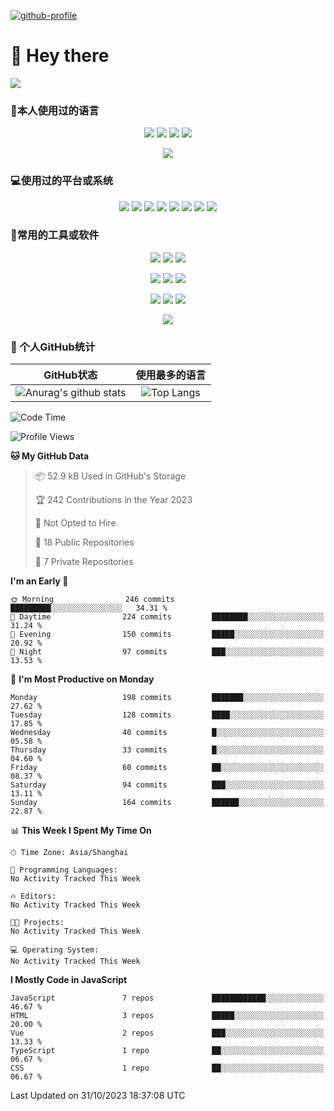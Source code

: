 [![github-profile](https://files.catbox.moe/y2j7f9.svg)](https://www.calligrapher.ai/)

# 👋 Hey there

![](https://count.getloli.com/get/@mijaclan?theme=rule34)


### 🧐本人使用过的语言

<p align="center">
	<img src="https://img.shields.io/badge/GO-1.15-00acd7?logo=Go&logoColor=00acd7"/>
	<img src="https://img.shields.io/badge/Java-8-e0161a?logo=Java&logoColor=e0161a"/>
	<img src="https://img.shields.io/badge/JavaScript-es6-efd81d?logo=JavaScript&logoColor=efd81d"/>
	<img src="https://img.shields.io/badge/Python-3.9-326c9c?logo=Python&logoColor=326c9c"/>
</p>
<p align="center">
    <img src="https://img.shields.io/badge/Shell-1.0-3e484a?logo=GNU%20Bash&logoColor=ffffff"/>
</p>

### 💻使用过的平台或系统

<p align="center">
<img src="https://img.shields.io/badge/Android--0?style=social&logo=Android&logoColor=3DDC84"/>
<img src="https://img.shields.io/badge/ios--0?style=social&logo=ios&logoColor=C0C0C0"/>
<img src="https://img.shields.io/badge/HarmonyOS--0?style=social&logo=HarmonyOS&logoColor=000001"/>
<img src="https://img.shields.io/badge/Windows10--0?style=social&logo=Windows&logoColor=0078D6"/>
<img src="https://img.shields.io/badge/macOS--0?style=social&logo=macOS&logoColor=e7e7e7"/>
<img src="https://img.shields.io/badge/Centos8--0?style=social&logo=Centos&logoColor=262577"/>
<img src="https://img.shields.io/badge/Ubuntu--0?style=social&logo=Ubuntu&logoColor=E95420"/>
<img src="https://img.shields.io/badge/Kali--0?style=social&logo=Kali%20Linux&logoColor=E95420"/>
</p>
<p align="center">

</p>

### 🔧常用的工具或软件

<p align="center">
<img src="https://img.shields.io/badge/Androidstudio-安卓开发-3DDC84?style=flat-square&logo=Android%20Studio&labelColor=ffffff&logoColor=3DDC84"/>
<img src="https://img.shields.io/badge/WebStorm-Vue&React开发-07c3f2?style=flat-square&logo=WebStorm&labelColor=ffffff&logoColor=000000"/>
<img src="https://img.shields.io/badge/PyCharm-Python开发-21d789?style=flat-square&logo=PyCharm&labelColor=ffffff&logoColor=000000"/>
</p>
<p align="center">
<img src="https://img.shields.io/badge/VsCode-软件开发-007ACC?style=flat-square&logo=Visual%20Studio%20Code&labelColor=ffffff&logoColor=007ACC"/>
<img src="https://img.shields.io/badge/MySQL-结构型数据库-4479A1?style=flat-square&logo=MySQL&labelColor=ffffff&logoColor=4479A1"/>
<img src="https://img.shields.io/badge/MongoDB-文档型数据库-47A248?style=flat-square&logo=MongoDB&labelColor=ffffff&logoColor=47A248"/>
</p>

<p align="center">
<img src="https://img.shields.io/badge/Chrome-浏览器-4285F4?style=flat-square&logo=Google%20Chrome&labelColor=ffffff&logoColor=4285F4"/>
<img src="https://img.shields.io/badge/Firefox-浏览器-20123A?style=flat-square&logo=Firefox%20Firefox&labelColor=ffffff&logoColor=20123A"/>
<img src="https://img.shields.io/badge/Edge-浏览器-0078D7?style=flat-square&logo=Microsoft%20Edge&labelColor=ffffff&logoColor=0078D7"/>
</p>

<p align="center">

<img src="https://img.shields.io/badge/Photoshop-P图工具-31A8FF?style=flat-square&logo=Adobe%20Photoshop&labelColor=ffffff&logoColor=31A8FF"/>

</p>


### 🥳 个人GitHub统计

|                          GitHub状态                          |                        使用最多的语言                        |
| :----------------------------------------------------------: | :----------------------------------------------------------: |
| ![Anurag's github stats](https://github-readme-stats.vercel.app/api?username=mijaclan) | ![Top Langs](https://github-readme-stats.vercel.app/api/top-langs/?username=mijaclan&&hide=tsql) |


<!--START_SECTION:waka-->
![Code Time](http://img.shields.io/badge/Code%20Time-670%20hrs%2047%20mins-blue)

![Profile Views](http://img.shields.io/badge/Profile%20Views-0-blue)

**🐱 My GitHub Data** 

> 📦 52.9 kB Used in GitHub's Storage 
 > 
> 🏆 242 Contributions in the Year 2023
 > 
> 🚫 Not Opted to Hire
 > 
> 📜 18 Public Repositories 
 > 
> 🔑 7 Private Repositories 
 > 
**I'm an Early 🐤** 

```text
🌞 Morning                246 commits         █████████░░░░░░░░░░░░░░░░   34.31 % 
🌆 Daytime                224 commits         ████████░░░░░░░░░░░░░░░░░   31.24 % 
🌃 Evening                150 commits         █████░░░░░░░░░░░░░░░░░░░░   20.92 % 
🌙 Night                  97 commits          ███░░░░░░░░░░░░░░░░░░░░░░   13.53 % 
```
📅 **I'm Most Productive on Monday** 

```text
Monday                   198 commits         ███████░░░░░░░░░░░░░░░░░░   27.62 % 
Tuesday                  128 commits         ████░░░░░░░░░░░░░░░░░░░░░   17.85 % 
Wednesday                40 commits          █░░░░░░░░░░░░░░░░░░░░░░░░   05.58 % 
Thursday                 33 commits          █░░░░░░░░░░░░░░░░░░░░░░░░   04.60 % 
Friday                   60 commits          ██░░░░░░░░░░░░░░░░░░░░░░░   08.37 % 
Saturday                 94 commits          ███░░░░░░░░░░░░░░░░░░░░░░   13.11 % 
Sunday                   164 commits         ██████░░░░░░░░░░░░░░░░░░░   22.87 % 
```


📊 **This Week I Spent My Time On** 

```text
🕑︎ Time Zone: Asia/Shanghai

💬 Programming Languages: 
No Activity Tracked This Week

🔥 Editors: 
No Activity Tracked This Week

🐱‍💻 Projects: 
No Activity Tracked This Week

💻 Operating System: 
No Activity Tracked This Week
```

**I Mostly Code in JavaScript** 

```text
JavaScript               7 repos             ████████████░░░░░░░░░░░░░   46.67 % 
HTML                     3 repos             █████░░░░░░░░░░░░░░░░░░░░   20.00 % 
Vue                      2 repos             ███░░░░░░░░░░░░░░░░░░░░░░   13.33 % 
TypeScript               1 repo              ██░░░░░░░░░░░░░░░░░░░░░░░   06.67 % 
CSS                      1 repo              ██░░░░░░░░░░░░░░░░░░░░░░░   06.67 % 
```




 Last Updated on 31/10/2023 18:37:08 UTC
<!--END_SECTION:waka-->

